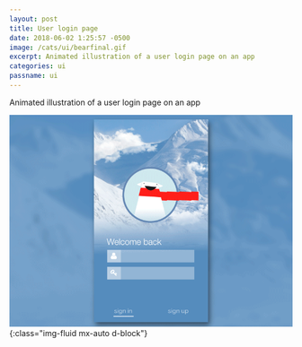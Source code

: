 ```yaml
---
layout: post
title: User login page
date: 2018-06-02 1:25:57 -0500
image: /cats/ui/bearfinal.gif
excerpt: Animated illustration of a user login page on an app
categories: ui
passname: ui
---
```


Animated illustration of a user login page on an app

![image-title-here](/assets/img/cats/ui/bearfinal.gif){:class="img-fluid mx-auto d-block"}

